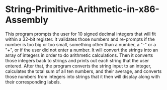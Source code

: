 # String-Primitive-Arithmetic-in-x86-Assembly


This program prompts the user for 10 signed decimal integers that will fit within a 32-bit register. It validates those numbers and re-prompts if the number is too big or too small, something other than a number, a "-" or a "+", or if the user did not enter a number. It will convert the strings into an array of integers in order to do arithmetic calculations. Then it converts those integers back to strings and prints out each string that the user entered. After that, the program converts the string input to an integer, calculates the total sum of all ten numbers, and their average, and converts those numbers from integers into strings that it then will display along with their corresponding labels. 